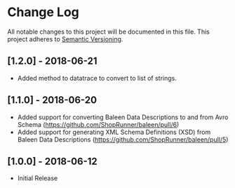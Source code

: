 # Change Log

All notable changes to this project will be documented in this file.
This project adheres to [Semantic Versioning](http://semver.org/).

## [1.2.0] - 2018-06-21

* Added method to datatrace to convert to list of strings.

## [1.1.0] - 2018-06-20

* Added support for converting Baleen Data Descriptions to and from Avro Schema (https://github.com/ShopRunner/baleen/pull/6)
* Added support for generating XML Schema Definitions (XSD) from Baleen Data Descriptions (https://github.com/ShopRunner/baleen/pull/5)

## [1.0.0] - 2018-06-12

* Initial Release

